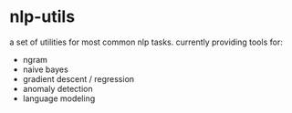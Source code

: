 nlp-utils
=========
a set of utilities for most common nlp tasks.
currently providing tools for:
* ngram
* naive bayes
* gradient descent / regression
* anomaly detection
* language modeling

